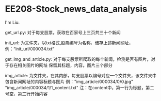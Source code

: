 # EE208-Stock_news_data_analysis

I'm Liu.

get_url.py: 对于每支股票，获取在百家号上三页共三十个新闻

init_url: 为文件夹，以txt格式,股票编号为名称，储存上述新闻网址，例：“init_url/000034.txt”


get_img_and_article.py: 对于每支股票所爬取的每个新闻，检测是否有图片，对于存在相关图片的网址
                        保留其标题，内容，图片三个部分
                        
img_article: 为文件夹，在其内部，每支股票以编号对应一个文件夹，该文件夹中包含新闻网址的内容标题与图片
            例："img_article/000034/0/0.jpg" "img_article/000034/1/1_content.txt"
            注：在content中，第一行为标题，第二号空，第三行开始内容
